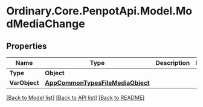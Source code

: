 # Ordinary.Core.PenpotApi.Model.ModMediaChange

## Properties

Name | Type | Description | Notes
------------ | ------------- | ------------- | -------------
**Type** | **Object** |  | 
**VarObject** | [**AppCommonTypesFileMediaObject**](AppCommonTypesFileMediaObject.md) |  | 

[[Back to Model list]](../README.md#documentation-for-models) [[Back to API list]](../README.md#documentation-for-api-endpoints) [[Back to README]](../README.md)

